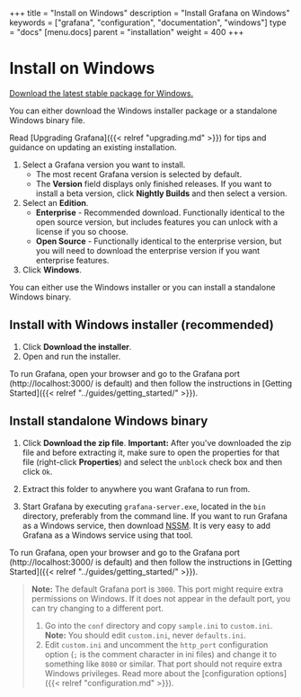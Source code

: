 +++
title = "Install on Windows"
description = "Install Grafana on Windows"
keywords = ["grafana", "configuration", "documentation", "windows"]
type = "docs"
[menu.docs]
parent = "installation"
weight = 400
+++

# Install on Windows

[Download the latest stable package for Windows.](https://grafana.com/grafana/download?platform=windows)

You can either download the Windows installer package or a standalone Windows binary file.

Read [Upgrading Grafana]({{< relref "upgrading.md" >}}) for tips and guidance on updating an existing
installation.

1. Select a Grafana version you want to install. 
   * The most recent Grafana version is selected by default.
   * The **Version** field displays only finished releases. If you want to install a beta version, click **Nightly Builds** and then select a version.
1. Select an **Edition**.
   * **Enterprise** - Recommended download. Functionally identical to the open source version, but includes features you can unlock with a license if you so choose.
   * **Open Source** - Functionally identical to the enterprise version, but you will need to download the enterprise version if you want enterprise features.
1. Click **Windows**.

You can either use the Windows installer or you can install a standalone Windows binary.

## Install with Windows installer (recommended)

1. Click **Download the installer**.
1. Open and run the installer. 

To run Grafana, open your browser and go to the Grafana port (http://localhost:3000/ is default) and then follow the instructions in [Getting Started]({{< relref "../guides/getting_started/" >}}).

## Install standalone Windows binary

1. Click **Download the zip file**.
   **Important:** After you've downloaded the zip file and before extracting it, make sure to open the properties for that file (right-click **Properties**) and select the `unblock` check box and then click `Ok`.

2. Extract this folder to anywhere you want Grafana to run from. 

3. Start Grafana by executing `grafana-server.exe`, located in the `bin` directory, preferably from the command line. If you want to run Grafana as a Windows service, then download
[NSSM](https://nssm.cc/). It is very easy to add Grafana as a Windows service using that tool.

To run Grafana, open your browser and go to the Grafana port (http://localhost:3000/ is default) and then follow the instructions in [Getting Started]({{< relref "../guides/getting_started/" >}}).

> **Note:** The default Grafana port is `3000`. This port might require extra permissions on Windows. If it does not appear in the default port, you can try changing to a different port.
> 1. Go into the `conf` directory and copy `sample.ini` to `custom.ini`. **Note:** You should edit `custom.ini`, never `defaults.ini`.
> 1.  Edit `custom.ini` and uncomment the `http_port` configuration option (`;` is the comment character in ini files) and change it to something like `8080` or similar. That port should not require extra Windows privileges.
> Read more about the [configuration options]({{< relref "configuration.md" >}}).
